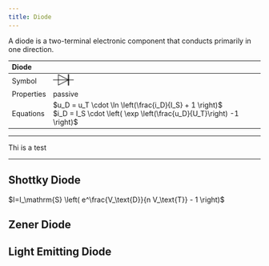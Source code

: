```yaml
---
title: Diode
---
```


<div class="definition">
A diode is a two-terminal electronic component that conducts primarily in one direction.
</div>



| Diode  |   |
|:-------------|:--------|
| Symbol | <img src="./img/diode_symbol.svg" style="width: 3em;"> |
| Properties | passive |
| Equations | $u_D = u_T \cdot \ln \left(\frac{i_D}{I_S} + 1 \right)$ <br> $i_D = I_S \cdot \left( \exp \left(\frac{u_D}{U_T}\right) -1 \right)$ |



---- ----- -----
Thi  is a  test
---- ----- -----


Shottky Diode
--------------------
$I=I_\mathrm{S} \left( e^\frac{V_\text{D}}{n V_\text{T}} - 1 \right)$


Zener Diode
--------------------





Light Emitting Diode
--------------------
